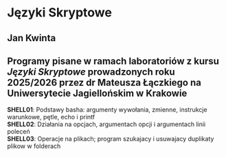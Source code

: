Języki Skryptowe
================
Jan Kwinta
----------
Programy pisane w ramach laboratoriów z kursu *Języki Skryptowe* prowadzonych roku 2025/2026 przez dr Mateusza Łączkiego na Uniwersytecie Jagiellońskim w Krakowie
----------
**SHELL01**: Podstawy basha: argumenty wywołania, zmienne, instrukcje warunkowe, pętle, echo i printf  
**SHELL02**: Działania na opcjach, argumentach opcji i argumentach linii poleceń  
**SHELL03**: Operacje na plikach; program szukajacy i usuwajacy duplikaty plikow w folderach  
